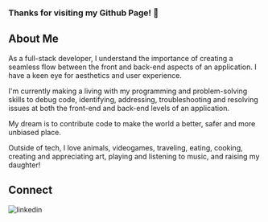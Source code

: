 ### Thanks for visiting my Github Page! 👋

## About Me 

As a full-stack developer, I understand the importance of creating a seamless flow between the front and back-end aspects of an application. I have a keen eye for aesthetics and user experience. 

I'm currently making a living with my programming and problem-solving skills to debug code, identifying, addressing, troubleshooting and resolving issues at both the front-end and back-end levels of an application. 

My dream is to contribute code to make the world a better, safer and more unbiased place.

Outside of tech, I love animals, videogames, traveling, eating, cooking, creating and appreciating art, playing and listening to music, and raising my daughter!

## Connect
![linkedin](https://img.shields.io/badge/linkedin-#0A66C2?style=for-the-badge&logo=linkedin&logoColor=white)


<!--
**jamesCodes808/jamesCodes808** is a ✨ _special_ ✨ repository because its `README.md` (this file) appears on your GitHub profile.

Here are some ideas to get you started:

- 🔭 I’m currently working on ...
- 🌱 I’m currently learning ...
- 👯 I’m looking to collaborate on ...
- 🤔 I’m looking for help with ...
- 💬 Ask me about ...
- 📫 How to reach me: ...
- 😄 Pronouns: ...
- ⚡ Fun fact: ...
-->
